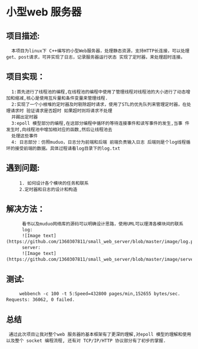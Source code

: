 
# 小型web 服务器

## 项目描述:

      本项目为linux下 C++编写的小型Web服务器，处理静态资源，支持HTTP长连接，可以处理get、post请求，可并实现了日志，记录服务器运行状态 实现了定时器，来处理超时连接。
## 项目实现：
      1:首先进行了线程池的编程,在线程池的编程中使用了管理线程对线程池的大小进行了动态增加和缩减,核心是使用互斥量和条件变量来管理线程. 
      2:实现了一个小根堆的定时器及时剔除超时请求，使用了STL的优先队列来管理定时器，在处理请求时 验证请求是否超时 如果超时则将请求不处理 
      并踢出定时器
      3:epoll 模型部分的编程,在这部分编程中循环的等待连接事件和读写事件的发生,当事 件发生时,向线程池中增加相对应的函数,然后让线程池去
      处理这些事件
      4: 日志部分：仿照muduo，日志分为前端和后端 前端负责输入日志 后端则是个log线程循环的接受前端的数据。具体过程请看log目录下的log.txt
          
## 遇到问题:
         1. 如何设计各个模块的任务和联系  
         2.定时器和日志的设计和构造
## 解决方法：
          看书以及muduo网络库的源码可以明确设计思路，使用UML可以理清各模块间的联系
          log:
          ![Image text](https://github.com/1360307811/small_web_server/blob/master/image/log.png)
          server:
          ![Image text](https://github.com/1360307811/small_web_server/blob/master/image/server.png)
          
## 测试:
         webbench -c 100 -t 5:Speed=432800 pages/min,152655 bytes/sec. Requests: 36062, 0 failed.
## 总结
     通过此次项目让我对整个web 服务器的基本框架有了更深的理解,对epoll 模型的理解和使用以及整个 socket 编程流程, 还有对 TCP/IP/HTTP 协议部分有了初步的掌握.
      
